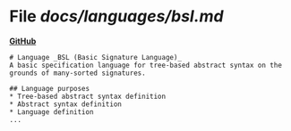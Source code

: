 # File _docs/languages/bsl.md_
**[GitHub](https://github.com/softlang/yas/blob/master/docs/languages/bsl.md)**
```
# Language _BSL (Basic Signature Language)_
A basic specification language for tree-based abstract syntax on the grounds of many-sorted signatures.

## Language purposes
* Tree-based abstract syntax definition
* Abstract syntax definition
* Language definition
...
```
